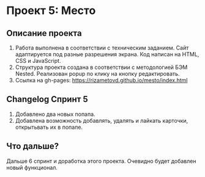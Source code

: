 # Проект 5: Место

## Описание проекта
1. Работа выполнена в соответствии с техническим заданием. Сайт адаптируется под разные разрешения экрана. Код написан на HTML, CSS и JavaScript.
2. Структура проекта создана в соответствии с методологией БЭМ Nested. Реализован popup по клику на кнопку редактировать.
3. Ссылка на gh-pages: https://rizametovd.github.io/mesto/index.html


## Changelog Спринт 5
1. Добавлено два новых попапа.
2. Добавлена возможность добавлять, удалять и лайкать карточки, открытьвать их в попапе.

## Что дальше?
Дальше 6 спринт и доработка этого проекта. Очевидно будет добавлен новый функционал.
